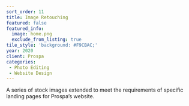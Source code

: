 ```yaml
---
sort_order: 11
title: Image Retouching
featured: false
featured_info:
  image: home.png
  exclude_from_listing: true
tile_style: 'background: #F9CBAC;'
year: 2020
client: Prospa
categories:
 - Photo Editing
 - Website Design
---
```


A series of stock images extended to meet the requirements of specific landing pages for Prospa’s website. 
